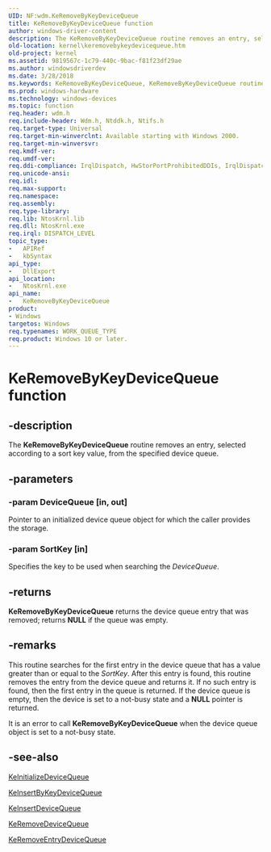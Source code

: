 ```yaml
---
UID: NF:wdm.KeRemoveByKeyDeviceQueue
title: KeRemoveByKeyDeviceQueue function
author: windows-driver-content
description: The KeRemoveByKeyDeviceQueue routine removes an entry, selected according to a sort key value, from the specified device queue.
old-location: kernel\keremovebykeydevicequeue.htm
old-project: kernel
ms.assetid: 9819567c-1c79-440c-9bac-f81f23df29ae
ms.author: windowsdriverdev
ms.date: 3/28/2018
ms.keywords: KeRemoveByKeyDeviceQueue, KeRemoveByKeyDeviceQueue routine [Kernel-Mode Driver Architecture], k105_7ceac4c8-26cc-4dfc-86fa-937d1c63d11b.xml, kernel.keremovebykeydevicequeue, wdm/KeRemoveByKeyDeviceQueue
ms.prod: windows-hardware
ms.technology: windows-devices
ms.topic: function
req.header: wdm.h
req.include-header: Wdm.h, Ntddk.h, Ntifs.h
req.target-type: Universal
req.target-min-winverclnt: Available starting with Windows 2000.
req.target-min-winversvr: 
req.kmdf-ver: 
req.umdf-ver: 
req.ddi-compliance: IrqlDispatch, HwStorPortProhibitedDDIs, IrqlDispatch(storport)
req.unicode-ansi: 
req.idl: 
req.max-support: 
req.namespace: 
req.assembly: 
req.type-library: 
req.lib: NtosKrnl.lib
req.dll: NtosKrnl.exe
req.irql: DISPATCH_LEVEL
topic_type:
-	APIRef
-	kbSyntax
api_type:
-	DllExport
api_location:
-	NtosKrnl.exe
api_name:
-	KeRemoveByKeyDeviceQueue
product:
- Windows
targetos: Windows
req.typenames: WORK_QUEUE_TYPE
req.product: Windows 10 or later.
---
```


# KeRemoveByKeyDeviceQueue function


## -description


The <b>KeRemoveByKeyDeviceQueue</b> routine removes an entry, selected according to a sort key value, from the specified device queue. 


## -parameters




### -param DeviceQueue [in, out]

Pointer to an initialized device queue object for which the caller provides the storage.


### -param SortKey [in]

Specifies the key to be used when searching the <i>DeviceQueue</i>. 


## -returns



<b>KeRemoveByKeyDeviceQueue</b> returns the device queue entry that was removed; returns <b>NULL</b> if the queue was empty.




## -remarks



This routine searches for the first entry in the device queue that has a value greater than or equal to the <i>SortKey</i>. After this entry is found, this routine removes the entry from the device queue and returns it. If no such entry is found, then the first entry in the queue is returned. If the device queue is empty, then the device is set to a not-busy state and a <b>NULL</b> pointer is returned. 

It is an error to call <b>KeRemoveByKeyDeviceQueue</b> when the device queue object is set to a not-busy state. 




## -see-also




<a href="https://msdn.microsoft.com/library/windows/hardware/ff552126">KeInitializeDeviceQueue</a>



<a href="https://msdn.microsoft.com/library/windows/hardware/ff552178">KeInsertByKeyDeviceQueue</a>



<a href="https://msdn.microsoft.com/library/windows/hardware/ff552180">KeInsertDeviceQueue</a>



<a href="https://msdn.microsoft.com/library/windows/hardware/ff553156">KeRemoveDeviceQueue</a>



<a href="https://msdn.microsoft.com/library/windows/hardware/ff553163">KeRemoveEntryDeviceQueue</a>
 

 

